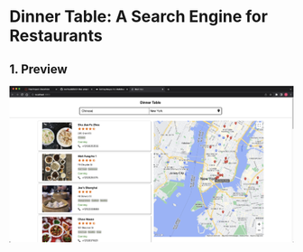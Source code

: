 # Dinner Table: A Search Engine for Restaurants

## 1. Preview
<img src="preview.png" alt="not found">